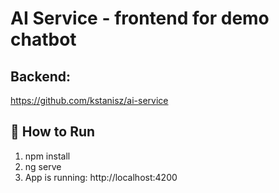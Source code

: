 # AI Service - frontend for demo chatbot

## Backend:
https://github.com/kstanisz/ai-service

## 🚀 How to Run

1. npm install
2. ng serve
3. App is running: http://localhost:4200
